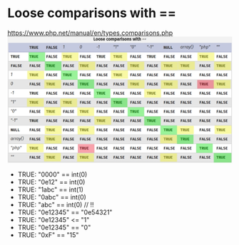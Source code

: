 # Loose comparisons with ==

<https://www.php.net/manual/en/types.comparisons.php>
![comparision table](image.jpg)

- TRUE: "0000" == int(0)
- TRUE: "0e12" == int(0)
- TRUE: "1abc" == int(1)
- TRUE: "0abc" == int(0)
- TRUE: "abc" == int(0) // !!
- TRUE: "0e12345" == "0e54321"
- TRUE: "0e12345" <= "1"
- TRUE: "0e12345" == "0"
- TRUE: "0xF" == "15"

